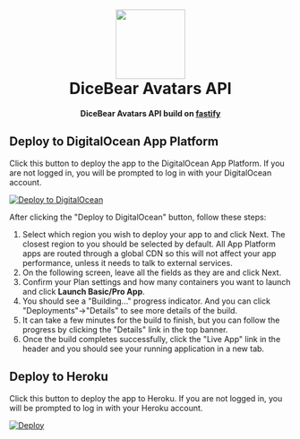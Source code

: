 <h1 align="center"><img src="https://avatars.dicebear.com/api/male/seed.svg" width="124" /> <br />DiceBear Avatars API</h1>
<p align="center"><strong>DiceBear Avatars API build on <a href="https://fastify.io/" target="_blank">fastify</a></strong></p>

## Deploy to DigitalOcean App Platform

Click this button to deploy the app to the DigitalOcean App Platform. If you are not logged in, you will be prompted to log in with your DigitalOcean account.

[![Deploy to DigitalOcean](https://www.deploytodo.com/do-btn-blue.svg)](https://cloud.digitalocean.com/apps/new?repo=https://github.com/DiceBear/avatars-api/tree/main)

After clicking the "Deploy to DigitalOcean" button, follow these steps:

1. Select which region you wish to deploy your app to and click Next. The closest region to you should be selected by default. All App Platform apps are routed through a global CDN so this will not affect your app performance, unless it needs to talk to external services.
2. On the following screen, leave all the fields as they are and click Next.
3. Confirm your Plan settings and how many containers you want to launch and click **Launch Basic/Pro App**.
4. You should see a "Building..." progress indicator. And you can click "Deployments"→"Details" to see more details of the build.
5. It can take a few minutes for the build to finish, but you can follow the progress by clicking the "Details" link in the top banner.
6. Once the build completes successfully, click the "Live App" link in the header and you should see your running application in a new tab.

## Deploy to Heroku

Click this button to deploy the app to Heroku. If you are not logged in, you will be prompted to log in with your Heroku account.

[![Deploy](https://www.herokucdn.com/deploy/button.svg)](https://heroku.com/deploy?template=https://github.com/DiceBear/avatars-api)
